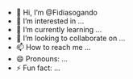 - 👋 Hi, I’m @Fidiasogando
- 👀 I’m interested in ...
- 🌱 I’m currently learning ...
- 💞️ I’m looking to collaborate on ...
- 📫 How to reach me ...
- 😄 Pronouns: ...
- ⚡ Fun fact: ...

<!---
Fidiasogando/Fidiasogando is a ✨ special ✨ repository because its `README.md` (this file) appears on your GitHub profile.
You can click the Preview link to take a look at your changes.
--->
